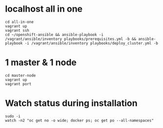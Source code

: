 # localhost all in one
```
cd all-in-one
vagrant up
vagrant ssh
cd ~/openshift-ansible && ansible-playbook -i /vagrant/ansible/inventory playbooks/prerequisites.yml -b && ansible-playbook -i /vagrant/ansible/inventory playbooks/deploy_cluster.yml -b
```

# 1 master & 1 node
```
cd master-node
vagrant up
vagrant port
```

# Watch status during installation
```
sudo -i
watch -n2 "oc get no -o wide; docker ps; oc get po --all-namespaces"
```
